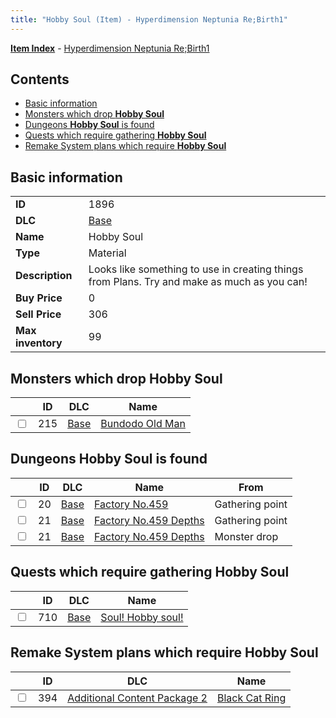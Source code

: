 ```yaml
---
title: "Hobby Soul (Item) - Hyperdimension Neptunia Re;Birth1"
---
```


[**Item Index**](/neptunia/rb1/item/index.html) - [Hyperdimension Neptunia Re;Birth1](/neptunia/rb1)

## Contents

- [Basic information](#basic-information)
- [Monsters which drop **Hobby Soul**](#monsters-which-drop-hobby-soul)
- [Dungeons **Hobby Soul** is found](#dungeons-hobby-soul-is-found)
- [Quests which require gathering **Hobby Soul**](#quests-which-require-gathering-hobby-soul)
- [Remake System plans which require **Hobby Soul**](#remake-system-plans-which-require-hobby-soul)

## Basic information

|   |   |
| -- | -- |
| **ID** | 1896 |
| **DLC** | [Base](/neptunia/rb1/dlc/1-base.html) |
| **Name** | Hobby Soul |
| **Type** | Material |
| **Description** | Looks like something to use in creating things from Plans. Try and make as much as you can! |
| **Buy Price** | 0 |
| **Sell Price** | 306 |
| **Max inventory** | 99 |


## Monsters which drop **Hobby Soul**

|    | ID | DLC | Name |
| -- | -- | --- | ---- |
| <input type="checkbox" id="rb1-monster-1-215" class="trackbox" /> | 215 | [Base](/neptunia/rb1/dlc/1-base.html) | [Bundodo Old Man](/neptunia/rb1/monster/1-215-bundodo-old-man.html) |


## Dungeons **Hobby Soul** is found

|    | ID | DLC | Name | From |
| -- | -- | --- | ---- | ---- |
| <input type="checkbox" id="rb1-dungeon-1-20" class="trackbox" /> | 20 | [Base](/neptunia/rb1/dlc/1-base.html) | [Factory No.459](/neptunia/rb1/dungeon/1-20-factory-no-459.html) | Gathering point |
| <input type="checkbox" id="rb1-dungeon-1-21" class="trackbox" /> | 21 | [Base](/neptunia/rb1/dlc/1-base.html) | [Factory No.459 Depths](/neptunia/rb1/dungeon/1-21-factory-no-459-depths.html) | Gathering point |
| <input type="checkbox" id="rb1-dungeon-1-21" class="trackbox" /> | 21 | [Base](/neptunia/rb1/dlc/1-base.html) | [Factory No.459 Depths](/neptunia/rb1/dungeon/1-21-factory-no-459-depths.html) | Monster drop |


## Quests which require gathering **Hobby Soul**

|    | ID | DLC | Name |
| -- | -- | --- | ---- |
| <input type="checkbox" id="rb1-quest-1-710" class="trackbox" /> | 710 | [Base](/neptunia/rb1/dlc/1-base.html) | [Soul! Hobby soul!](/neptunia/rb1/quest/1-710-soul-hobby-soul.html) |


## Remake System plans which require **Hobby Soul**

|    | ID | DLC | Name |
| -- | -- | --- | ---- |
| <input type="checkbox" id="rb1-quest-11-394" class="trackbox" /> | 394 | [Additional Content Package 2](/neptunia/rb1/dlc/11-pack2.html) | [Black Cat Ring](/neptunia/rb1/quest/11-394-black-cat-ring.html) |

